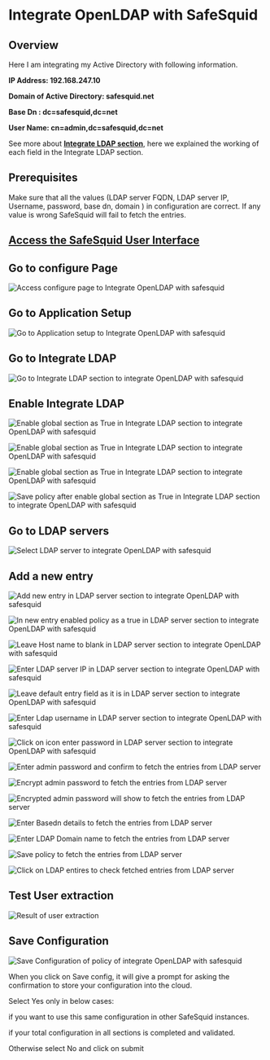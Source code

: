 # Integrate OpenLDAP with SafeSquid

## Overview

Here I am integrating my Active Directory with following information.

**IP Address: 192.168.247.10**

**Domain of Active Directory: safesquid.net**

**Base Dn : dc=safesquid,dc=net**

**User Name: cn=admin,dc=safesquid,dc=net**

See more about [**Integrate LDAP section**](https://help.safesquid.com/portal/en/kb/articles/integrate-ldap), here we explained the working of each field in the Integrate LDAP section.

## Prerequisites

Make sure that all the values (LDAP server FQDN, LDAP server IP, Username, password, base dn, domain ) in configuration are correct. If any value is wrong SafeSquid will fail to fetch the entries.

## [Access the SafeSquid User Interface](https://help.safesquid.com/portal/en/kb/articles/access-the-safesquid-user-interface)

## Go to configure Page

![Access configure page to Integrate OpenLDAP with safesquid](/img/How_To/Integrate_OpenLDAP_With_SafeSquid/image1.webp)

## Go to Application Setup

![Go to Application setup to Integrate OpenLDAP with safesquid](/img/How_To/Integrate_OpenLDAP_With_SafeSquid/image2.webp)

## Go to Integrate LDAP

![Go to Integrate LDAP section to integrate OpenLDAP with safesquid](/img/How_To/Integrate_OpenLDAP_With_SafeSquid/image3.webp)

## Enable Integrate LDAP 

![Enable global section as True in Integrate LDAP section to integrate OpenLDAP with safesquid](/img/How_To/Integrate_OpenLDAP_With_SafeSquid/image4.webp)

![Enable global section as True in Integrate LDAP section to integrate OpenLDAP with safesquid](/img/How_To/Integrate_OpenLDAP_With_SafeSquid/image5.webp)

![Enable global section as True in Integrate LDAP section to integrate OpenLDAP with safesquid](/img/How_To/Integrate_OpenLDAP_With_SafeSquid/image6.webp)

![Save policy after enable global section as True in Integrate LDAP section to integrate OpenLDAP with safesquid](/img/How_To/Integrate_OpenLDAP_With_SafeSquid/image7.webp)

## Go to LDAP servers

![Select LDAP server to integrate OpenLDAP with safesquid](/img/How_To/Integrate_OpenLDAP_With_SafeSquid/image8.webp)

##  Add a new entry

![Add new entry in LDAP server section to integrate OpenLDAP with safesquid](/img/How_To/Integrate_OpenLDAP_With_SafeSquid/image9.webp)

![In new entry enabled policy as a true in LDAP server section to integrate OpenLDAP with safesquid](/img/How_To/Integrate_OpenLDAP_With_SafeSquid/image10.webp)

![Leave Host name to blank in LDAP server section to integrate OpenLDAP with safesquid](/img/How_To/Integrate_OpenLDAP_With_SafeSquid/image11.webp)

![Enter LDAP server IP in LDAP server section to integrate OpenLDAP with safesquid](/img/How_To/Integrate_OpenLDAP_With_SafeSquid/image12.webp)

![Leave default entry field as it is in LDAP server section to integrate OpenLDAP with safesquid](/img/How_To/Integrate_OpenLDAP_With_SafeSquid/image13.webp)

![Enter Ldap username in LDAP server section to integrate OpenLDAP with safesquid](/img/How_To/Integrate_OpenLDAP_With_SafeSquid/image14.webp)

![Click on icon enter password in LDAP server section to integrate OpenLDAP with safesquid](/img/How_To/Integrate_OpenLDAP_With_SafeSquid/image15.webp)

![Enter admin password and confirm to fetch the entries from LDAP server](/img/How_To/Integrate_OpenLDAP_With_SafeSquid/image16.webp)

![Encrypt admin password to fetch the entries from LDAP server](/img/How_To/Integrate_OpenLDAP_With_SafeSquid/image17.webp)

![Encrypted admin password will show to fetch the entries from LDAP server](/img/How_To/Integrate_OpenLDAP_With_SafeSquid/image18.webp)

![Enter Basedn details to fetch the entries from LDAP server](/img/How_To/Integrate_OpenLDAP_With_SafeSquid/image19.webp)

![Enter LDAP Domain name to fetch the entries from LDAP server](/img/How_To/Integrate_OpenLDAP_With_SafeSquid/image20.webp)

![Save policy to fetch the entries from LDAP server](/img/How_To/Integrate_OpenLDAP_With_SafeSquid/image21.webp)

![Click on LDAP entires to check fetched entries from LDAP server](/img/How_To/Integrate_OpenLDAP_With_SafeSquid/image22.webp)

## Test User extraction 

![Result of user extraction ](/img/How_To/Integrate_OpenLDAP_With_SafeSquid/image23.webp)

## Save Configuration 

![Save Configuration of policy of integrate OpenLDAP with safesquid](/img/How_To/Integrate_OpenLDAP_With_SafeSquid/image24.webp)

When you click on Save config, it will give a prompt for asking the confirmation to store your configuration into the cloud.

Select Yes only in below cases:

if you want to use this same configuration in other SafeSquid instances.

if your total configuration in all sections is completed and validated.

Otherwise select No and click on submit

